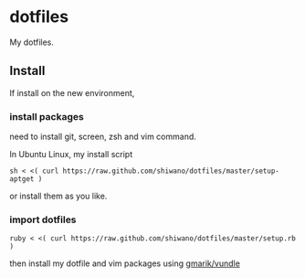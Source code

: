 dotfiles
========

My dotfiles.

Install
-------

If install on the new environment,

### install packages

need to install git, screen, zsh and vim command.

In Ubuntu Linux, my install script

    sh < <( curl https://raw.github.com/shiwano/dotfiles/master/setup-aptget )

or install them as you like.

### import dotfiles

    ruby < <( curl https://raw.github.com/shiwano/dotfiles/master/setup.rb )

then install my dotfile and vim packages using [gmarik/vundle](https://github.com/gmarik/vundle)

